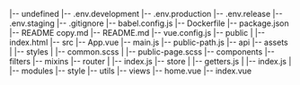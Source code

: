 |-- undefined
    |-- .env.development
    |-- .env.production
    |-- .env.release
    |-- .env.staging
    |-- .gitignore
    |-- babel.config.js
    |-- Dockerfile
    |-- package.json
    |-- README copy.md
    |-- README.md
    |-- vue.config.js
    |-- public
    |   |-- index.html
    |-- src
        |-- App.vue
        |-- main.js
        |-- public-path.js
        |-- api
        |-- assets
        |   |-- styles
        |       |-- common.scss
        |       |-- public-page.scss
        |-- components
        |-- filters
        |-- mixins
        |-- router
        |   |-- index.js
        |-- store
        |   |-- getters.js
        |   |-- index.js
        |   |-- modules
        |-- style
        |-- utils
        |-- views
            |-- home.vue
            |-- index.vue
